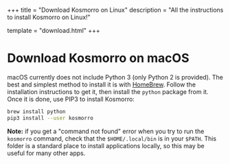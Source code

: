 +++
title = "Download Kosmorro on Linux"
description = "All the instructions to install Kosmorro on Linux!"

template = "download.html"
+++

# Download Kosmorro on macOS

macOS currently does not include Python 3 (only Python 2 is provided). The best and simplest method to install it is with [HomeBrew](https://brew.sh). Follow the installation instructions to get it, then install the `python` package from it. Once it is done, use PIP3 to install Kosmorro:

```bash
brew install python
pip3 install --user kosmorro
```

**Note:** if you get a "command not found" error when you try to run the `kosmorro` command, check that the `$HOME/.local/bin` is in your `$PATH`. This folder is a standard place to install applications locally, so this may be useful for many other apps.